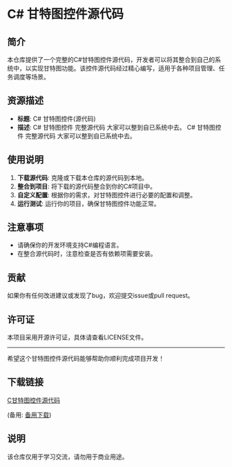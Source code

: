 # C# 甘特图控件源代码

## 简介
本仓库提供了一个完整的C#甘特图控件源代码，开发者可以将其整合到自己的系统中，以实现甘特图功能。该控件源代码经过精心编写，适用于各种项目管理、任务调度等场景。

## 资源描述
- **标题**: C# 甘特图控件(源代码)
- **描述**: C# 甘特图控件 完整源代码 大家可以整到自已系统中去。 C# 甘特图控件 完整源代码 大家可以整到自已系统中去。

## 使用说明
1. **下载源代码**: 克隆或下载本仓库的源代码到本地。
2. **整合到项目**: 将下载的源代码整合到你的C#项目中。
3. **自定义配置**: 根据你的需求，对甘特图控件进行必要的配置和调整。
4. **运行测试**: 运行你的项目，确保甘特图控件功能正常。

## 注意事项
- 请确保你的开发环境支持C#编程语言。
- 在整合源代码时，注意检查是否有依赖项需要安装。

## 贡献
如果你有任何改进建议或发现了bug，欢迎提交issue或pull request。

## 许可证
本项目采用开源许可证，具体请查看LICENSE文件。

---

希望这个甘特图控件源代码能够帮助你顺利完成项目开发！

## 下载链接
[C甘特图控件源代码](https://pan.quark.cn/s/62abc98f8bd4) 

(备用: [备用下载](https://pan.baidu.com/s/15L7ubOgGaEuA_g4gAlA8wA?pwd=1234))

## 说明

该仓库仅用于学习交流，请勿用于商业用途。
